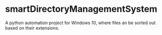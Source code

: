 # smartDirectoryManagementSystem
A python automation project for Windows 10, where files an be sorted out based on their extensions.
